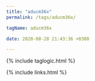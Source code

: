 ```yaml
---
title: "aducm36x"
permalink: /tags/aducm36x/

tagName: aducm36x

date: 2020-08-28 21:43:36 +0300

---
```


{% include taglogic.html %}

{% include links.html %}
